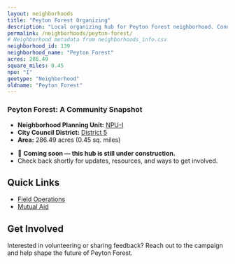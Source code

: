```yaml
---
layout: neighborhoods
title: "Peyton Forest Organizing"
description: "Local organizing hub for Peyton Forest neighborhood. Connect with field operations, mutual aid, and community organizing efforts."
permalink: /neighborhoods/peyton-forest/
# Neighborhood metadata from neighborhoods_info.csv
neighborhood_id: 139
neighborhood_name: "Peyton Forest"
acres: 286.49
square_miles: 0.45
npu: "I"
geotype: "Neighborhood"
oldname: "Peyton Forest"
---
```


### **Peyton Forest: A Community Snapshot**

  * **Neighborhood Planning Unit:** [NPU-I](https://www.atlantaga.gov/government/departments/city-planning/neighborhood-planning-units/neighborhood-and-npu-contacts)
  * **City Council District:** [District 5](https://citycouncil.atlantaga.gov/council-members)
  * **Area:** 286.49 acres (0.45 sq. miles)

- 🚧 **Coming soon — this hub is still under construction.**
- Check back shortly for updates, resources, and ways to get involved.

## Quick Links

- [Field Operations](./field-ops/)
- [Mutual Aid](./mutual-aid/)

## Get Involved

Interested in volunteering or sharing feedback? Reach out to the campaign and help shape the future of Peyton Forest.
